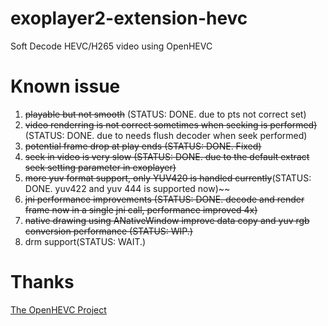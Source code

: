 # exoplayer2-extension-hevc
Soft Decode HEVC/H265 video using OpenHEVC

# Known issue
1. ~~playable but not smooth~~ (STATUS: DONE. due to  pts not correct set)
1. ~~video renderring is not correct sometimes when seeking is performed)~~ (STATUS: DONE. due to needs flush decoder when seek performed)
1. ~~potential frame drop at play ends (STATUS: DONE. Fixed)~~
1. ~~seek in video is very slow (STATUS: DONE. due to the default extract seek setting parameter in exoplayer)~~
1. ~~more yuv format support, only YUV420 is handled currently~~(STATUS: DONE. yuv422 and yuv 444 is supported now)~~
1. ~~jni performance improvements (STATUS: DONE. decode and render frame now in a single jni call, performance improved 4x)~~
1. ~~native drawing using ANativeWindow improve data copy and yuv rgb conversion performance (STATUS: WIP.)~~
1. drm support(STATUS: WAIT.)

# Thanks
[The OpenHEVC Project](https://github.com/OpenHEVC/openHEVC)
